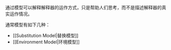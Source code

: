 通过模型可以解释解释器的运作方式，只是帮助人们思考，而不是描述解释器的真实运作情况。

通常模型有如下几种：

- [[Substitution Model|替换模型]]
- [[Environment Model|环境模型]]
